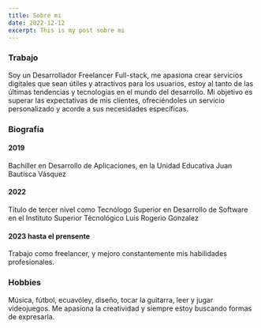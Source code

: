 ```yaml
---
title: Sobre mi 
date: 2022-12-12
excerpt: This is my post sobre mi
---
```


### Trabajo
Soy un Desarrollador Freelancer Full-stack, me apasiona crear servicios digitales  que sean útiles y atractivos para los usuarios,  estoy al tanto de las últimas tendencias y tecnologías en el mundo del desarrollo. Mi objetivo es superar las expectativas de mis clientes, ofreciéndoles un servicio personalizado y acorde a sus necesidades específicas.

### Biografía

#### 2019
Bachiller en Desarrollo de Aplicaciones, en la Unidad Educativa Juan Bautisca Vásquez

#### 2022
Título de tercer nivel como Tecnólogo Superior en Desarrollo de Software en el Instituto Superior Técnológico Luis Rogerio Gonzalez

#### 2023 hasta el prensente
Trabajo como freelancer, y mejoro constantemente mis habilidades profesionales.

### Hobbies
Música, fútbol, ecuavóley, diseño, tocar la guitarra, leer y jugar videojuegos. Me apasiona la creatividad y siempre estoy buscando formas de expresarla.
